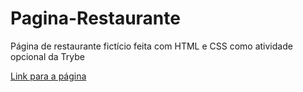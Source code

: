 # Pagina-Restaurante
Página de restaurante fictício feita com HTML e CSS como atividade opcional da Trybe

[Link para a página](https://imvictorm.github.io/Pagina-Restaurante/)
